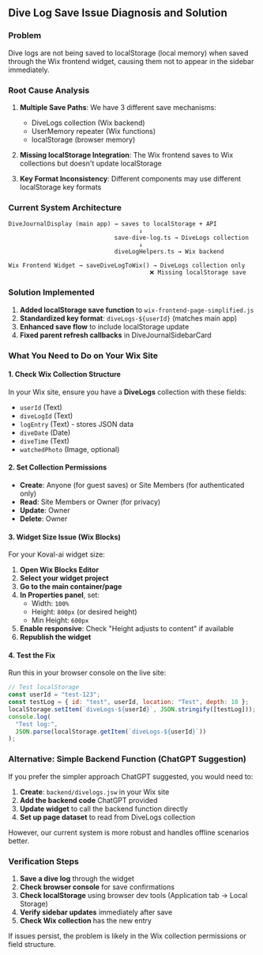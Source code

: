 ## Dive Log Save Issue Diagnosis and Solution

### Problem

Dive logs are not being saved to localStorage (local memory) when saved through the Wix frontend widget, causing them not to appear in the sidebar immediately.

### Root Cause Analysis

1. **Multiple Save Paths**: We have 3 different save mechanisms:
   - DiveLogs collection (Wix backend)
   - UserMemory repeater (Wix functions)
   - localStorage (browser memory)

2. **Missing localStorage Integration**: The Wix frontend saves to Wix collections but doesn't update localStorage

3. **Key Format Inconsistency**: Different components may use different localStorage key formats

### Current System Architecture

```
DiveJournalDisplay (main app) → saves to localStorage + API
                                     ↓
                              save-dive-log.ts → DiveLogs collection
                                     ↓
                              diveLogHelpers.ts → Wix backend

Wix Frontend Widget → saveDiveLogToWix() → DiveLogs collection only
                                        ❌ Missing localStorage save
```

### Solution Implemented

1. **Added localStorage save function** to `wix-frontend-page-simplified.js`
2. **Standardized key format**: `diveLogs-${userId}` (matches main app)
3. **Enhanced save flow** to include localStorage update
4. **Fixed parent refresh callbacks** in DiveJournalSidebarCard

### What You Need to Do on Your Wix Site

#### 1. Check Wix Collection Structure

In your Wix site, ensure you have a **DiveLogs** collection with these fields:

- `userId` (Text)
- `diveLogId` (Text)
- `logEntry` (Text) - stores JSON data
- `diveDate` (Date)
- `diveTime` (Text)
- `watchedPhoto` (Image, optional)

#### 2. Set Collection Permissions

- **Create**: Anyone (for guest saves) or Site Members (for authenticated only)
- **Read**: Site Members or Owner (for privacy)
- **Update**: Owner
- **Delete**: Owner

#### 3. Widget Size Issue (Wix Blocks)

For your Koval-ai widget size:

1. **Open Wix Blocks Editor**
2. **Select your widget project**
3. **Go to the main container/page**
4. **In Properties panel**, set:
   - Width: `100%`
   - Height: `800px` (or desired height)
   - Min Height: `600px`
5. **Enable responsive**: Check "Height adjusts to content" if available
6. **Republish the widget**

#### 4. Test the Fix

Run this in your browser console on the live site:

```javascript
// Test localStorage
const userId = "test-123";
const testLog = { id: "test", userId, location: "Test", depth: 10 };
localStorage.setItem(`diveLogs-${userId}`, JSON.stringify([testLog]));
console.log(
  "Test log:",
  JSON.parse(localStorage.getItem(`diveLogs-${userId}`))
);
```

### Alternative: Simple Backend Function (ChatGPT Suggestion)

If you prefer the simpler approach ChatGPT suggested, you would need to:

1. **Create**: `backend/divelogs.jsw` in your Wix site
2. **Add the backend code** ChatGPT provided
3. **Update widget** to call the backend function directly
4. **Set up page dataset** to read from DiveLogs collection

However, our current system is more robust and handles offline scenarios better.

### Verification Steps

1. **Save a dive log** through the widget
2. **Check browser console** for save confirmations
3. **Check localStorage** using browser dev tools (Application tab → Local Storage)
4. **Verify sidebar updates** immediately after save
5. **Check Wix collection** has the new entry

If issues persist, the problem is likely in the Wix collection permissions or field structure.
